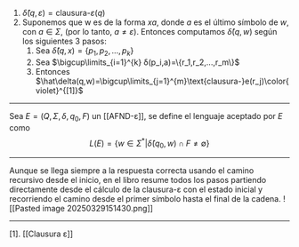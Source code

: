1. $\hat\delta(q,ε)=\text{clausura-}ε(q)$
2. Suponemos que w es de la forma $xa$, donde $a$ es el último símbolo de $w$, con $a∈Σ$, (por lo tanto, $a≠ε$). Entonces computamos $\hat\delta(q,w)$ según los siguientes 3 pasos:
	1. Sea $\hat\delta(q,x)=\{p_1,p_2,...,p_k\}$
	2. Sea $\bigcup\limits_{i=1}^{k} δ(p_i,a)=\{r_1,r_2,...,r_m\}$ 
	3. Entonces $\hat\delta(q,w)=\bigcup\limits_{j=1}^{m}\text{clausura-}e(r_j)\color{violet}^{[1]}$ 
***
Sea $E=(Q,Σ,δ,q_0,F)$ un [[AFND-ε]], se define el lenguaje aceptado por $E$ como$$L(E)=\{w∈Σ^*
|\hat\delta(q_0,w)∩F≠∅\}$$
***
Aunque se llega siempre a la respuesta correcta usando el camino recursivo desde el inicio, en el libro resume todos los pasos partiendo directamente desde el cálculo de la clausura-ε con el estado inicial y recorriendo el camino desde el primer símbolo hasta el final de la cadena.
![[Pasted image 20250329151430.png]]
***
[1]. [[Clausura ε]] 